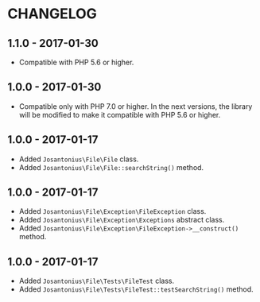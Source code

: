 # CHANGELOG

## 1.1.0 - 2017-01-30
* Compatible with PHP 5.6 or higher.

## 1.0.0 - 2017-01-30
* Compatible only with PHP 7.0 or higher. In the next versions, the library will be modified to make it compatible with PHP 5.6 or higher.

## 1.0.0 - 2017-01-17
* Added `Josantonius\File\File` class.
* Added `Josantonius\File\File::searchString()` method.

## 1.0.0 - 2017-01-17
* Added `Josantonius\File\Exception\FileException` class.
* Added `Josantonius\File\Exception\Exceptions` abstract class.
* Added `Josantonius\File\Exception\FileException->__construct()` method.

## 1.0.0 - 2017-01-17
* Added `Josantonius\File\Tests\FileTest` class.
* Added `Josantonius\File\Tests\FileTest::testSearchString()` method.
